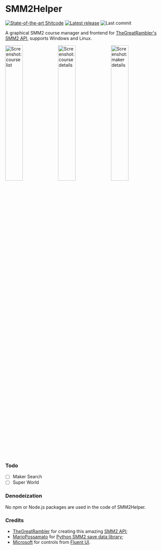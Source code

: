 # SMM2Helper

[![State-of-the-art Shitcode](https://img.shields.io/static/v1?label=State-of-the-art&message=Shitcode&color=7B5804)](https://github.com/trekhleb/state-of-the-art-shitcode)
[![Latest release](https://img.shields.io/github/v/release/YidaozhanYa/SMM2Helper)](https://github.com/YidaozhanYa/SMM2Helper/releases/latest)
![Last commit](https://img.shields.io/github/last-commit/YidaozhanYa/SMM2Helper)

A graphical SMM2 course manager and frontend for [TheGreatRambler's SMM2 API](https://github.com/TheGreatRambler/MariOver), supports Windows and Linux.

<img src="https://imgsrc.baidu.com/super/pic/item/0bd162d9f2d3572cddcbbf19cf13632763d0c3ce.jpg" alt="Screenshot: course list" width="33%;" /><img src="https://imgsrc.baidu.com/super/pic/item/1ad5ad6eddc451dafce22f2ef3fd5266d11632da.jpg" alt="Screenshot: course details" width="33%;" /><img src="https://imgsrc.baidu.com/super/pic/item/7acb0a46f21fbe098150e0d12e600c338644aded.jpg" alt="Screenshot: maker details" width="33%;" />

### Todo
- [ ] Maker Search
- [ ] Super World 

### Denodeization
No npm or Node.js packages are used in the code of SMM2Helper.

### Credits
- [TheGreatRambler](https://github.com/TheGreatRambler) for creating this amazing [SMM2 API](https://github.com/TheGreatRambler/MariOver);
- [MarioPossamato](https://github.com/MarioPossamato) for [Python SMM2 save data library](https://github.com/JiXiaomai/SMM2#who-gets-credit-for-this);
- [Microsoft](https://github.com/microsoft) for controls from [Fluent UI](https://github.com/microsoft/fluentui).
